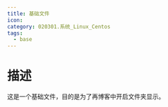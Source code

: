 ```yaml
---
title: 基础文件
icon: 
category: 020301.系统_Linux_Centos
tags:
  - base
---
```

# 描述
这是一个基础文件，目的是为了再博客中开启文件夹显示。